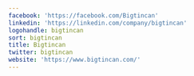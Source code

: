 ```yaml
---
facebook: 'https://facebook.com/Bigtincan'
linkedin: 'https://linkedin.com/company/bigtincan'
logohandle: bigtincan
sort: bigtincan
title: Bigtincan
twitter: bigtincan
website: 'https://www.bigtincan.com/'
---
```


